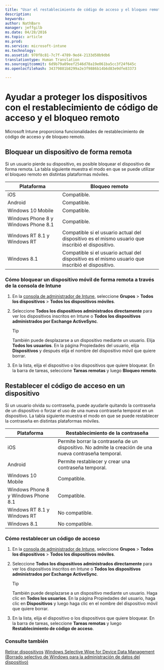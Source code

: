 ```yaml
---
title: "Usar el restablecimiento de código de acceso y el bloqueo remoto | Microsoft Intune"
description: 
keywords: 
author: NathBarn
manager: jeffgilb
ms.date: 04/28/2016
ms.topic: article
ms.prod: 
ms.service: microsoft-intune
ms.technology: 
ms.assetid: 970f8c81-7c7f-4789-9ed4-2133d50b9db6
translationtype: Human Translation
ms.sourcegitcommit: 6d9b79a09eef2546d78a19e061ba5cc3f24f645c
ms.openlocfilehash: 34379881b8299a2e3f9886b14b6d83e9dfe83373

---
```

# Ayudar a proteger los dispositivos con el restablecimiento de código de acceso y el bloqueo remoto
Microsoft Intune proporciona funcionalidades de restablecimiento de código de acceso y de bloqueo remoto.

## Bloquear un dispositivo de forma remota
Si un usuario pierde su dispositivo, es posible bloquear el dispositivo de forma remota. La tabla siguiente muestra el modo en que se puede utilizar el bloqueo remoto en distintas plataformas móviles.

|Plataforma|Bloqueo remoto|
|------------|---------------|
|iOS|Compatible.|
|Android|Compatible.|
|Windows 10 Mobile|Compatible.|
|Windows Phone 8 y Windows Phone 8.1|Compatible.|
|Windows RT 8.1 y Windows RT|Compatible si el usuario actual del dispositivo es el mismo usuario que inscribió el dispositivo.|
|Windows 8.1|Compatible si el usuario actual del dispositivo es el mismo usuario que inscribió el dispositivo.|


### Cómo bloquear un dispositivo móvil de forma remota a través de la consola de Intune

1.  En la [consola de administrador de Intune](https://manage.microsoft.com/), seleccione **Grupos** &gt; **Todos los dispositivos** &gt; **Todos los dispositivos móviles**.

2.  Seleccione **Todos los dispositivos administrados directamente** para ver los dispositivos inscritos en Intune o **Todos los dispositivos administrados por Exchange ActiveSync**.

    > [!TIP]
    > También puede desplazarse a un dispositivo mediante un usuario. Elija **Todos los usuarios**. En la página Propiedades del usuario, elija **Dispositivos** y después elija el nombre del dispositivo móvil que quiere borrar.

3.  En la lista, elija el dispositivo o los dispositivos que quiere bloquear. En la barra de tareas, seleccione **Tareas remotas** y luego **Bloqueo remoto**.

## Restablecer el código de acceso en un dispositivo
Si un usuario olvida su contraseña, puede ayudarle quitando la contraseña de un dispositivo o forzar el uso de una nueva contraseña temporal en un dispositivo. La tabla siguiente muestra el modo en que se puede restablecer la contraseña en distintas plataformas móviles.

|Plataforma|Restablecimiento de la contraseña|
|------------|------------------|
|iOS|Permite borrar la contraseña de un dispositivo. No admite la creación de una nueva contraseña temporal.|
|Android|Permite restablecer y crear una contraseña temporal.|
|Windows 10 Mobile|Compatible.|
|Windows Phone 8 y Windows Phone 8.1|Compatible.|
|Windows RT 8.1 y Windows RT|No compatible.|
|Windows 8.1|No compatible.|

### Cómo restablecer un código de acceso

1.  En la [consola de administrador de Intune](https://manage.microsoft.com/), seleccione **Grupos** &gt; **Todos los dispositivos** &gt; **Todos los dispositivos móviles**.

2.  Seleccione **Todos los dispositivos administrados directamente** para ver los dispositivos inscritos en Intune o **Todos los dispositivos administrados por Exchange ActiveSync**.

    > [!TIP]
    > También puede desplazarse a un dispositivo mediante un usuario. Haga clic en **Todos los usuarios**. En la página Propiedades del usuario, haga clic en **Dispositivos** y luego haga clic en el nombre del dispositivo móvil que quiere borrar.

3.  En la lista, elija el dispositivo o los dispositivos que quiere bloquear. En la barra de tareas, seleccione **Tareas remotas** y luego **Restablecimiento de código de acceso**.


### Consulte también
[Retirar dispositivos](retire-devices-from-microsoft-intune-management.md)
[Windows Selective Wipe for Device Data Management (Borrado selectivo de Windows para la administración de datos del dispositivo)](http://technet.microsoft.com/library/dn486874.aspx)



<!--HONumber=Jul16_HO3-->



